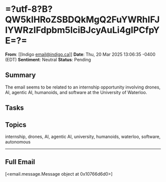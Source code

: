 # =?utf-8?B?QW5kIHRoZSBDQkMgQ2FuYWRhIFJlYWRzIFdpbm5lciBJcyAuLi4gIPCfpYE=?=
**From**: [[Indigo <email@indigo.ca>]]
**Date**: Thu, 20 Mar 2025 13:06:35 -0400 (EDT)
**Sentiment**: Neutral
**Status**: Pending

## Summary
The email seems to be related to an internship opportunity involving drones, AI, agentic AI, humanoids, and software at the University of Waterloo.

## Tasks

## Topics
internship, drones, AI, agentic AI, university, humanoids, waterloo, software, autonomous

---

## Full Email
[<email.message.Message object at 0x10766d6d0>]